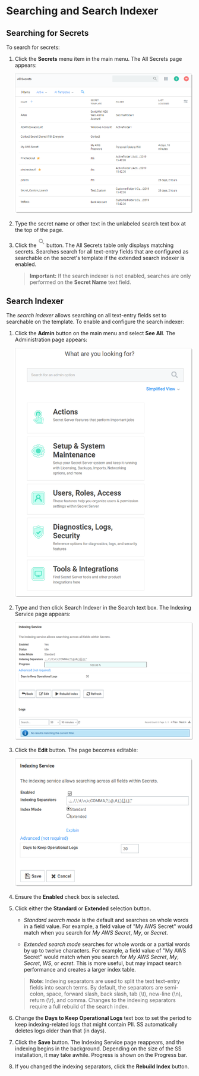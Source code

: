 [title]: # (Searching and Search Indexer)
[tags]: # (XXX)
[priority]: # (30)

# Searching and Search Indexer

## Searching for Secrets

To search for secrets:

1. Click the **Secrets** menu item in the main menu. The All Secrets page appears:

   ![1557170622697](images/1557170622697.png)

1. Type the secret name or other text in the unlabeled search text box at the top of the page. 

1. Click the ![1557171130201](images/1557171130201.png) button. The All Secrets table only displays matching secrets. Searches search for all text-entry fields that are configured as searchable on the secret's template if the extended search indexer is enabled. 

   > **Important:** If the search indexer is not enabled, searches are only performed on the **Secret Name** text field.

## Search Indexer

The _search indexer_ allows searching on all text-entry fields set to searchable on the template. To enable and configure the search indexer:

1. Click the **Admin** button on the main menu and select **See All**. The Administration page appears:

   <img src="images/image-20191114142009435.png" alt="image-20191114142009435" style="zoom: 67%;" />

1. Type and then click Search Indexer in the Search text box. The Indexing Service page appears:

   ![image-20191203145755643](images/image-20191203145755643.png)

1. Click the **Edit** button. The page becomes editable:

   <img src="images/image-20191203150216372.png" alt="image-20191203150216372" style="zoom:67%;" />	

1. Ensure the **Enabled** check box is selected.

1. Click either the **Standard** or **Extended** selection button. 

   - *Standard search mode* is the default and searches on whole words in a field value. For example, a field value of "My AWS Secret" would match when you search for *My AWS Secret*, *My*, or *Secret*.

   - *Extended search mode* searches for whole words or a partial words by up to twelve characters. For example, a field value of "My AWS Secret" would match when you search for *My AWS Secret*, *My*, *Secret*, *WS*, or *ecret*. This is more useful, but may impact search performance and creates a larger index table.

   > **Note:** Indexing separators are used to split the text text-entry fields into search terms. By default, the separators are semi-colon, space, forward slash, back slash, tab (\t), new-line (\n), return (\r), and comma. Changes to the indexing separators require a full rebuild of the search index.

1. Change the **Days to Keep Operational Logs** text box to set the period to keep indexing-related logs that might contain PII. SS automatically deletes logs older than that (in days).

1. Click the **Save** button. The Indexing Service page reappears, and the indexing begins in the background.  Depending on the size of the SS installation, it may take awhile. Progress is shown on the Progress bar.

1. If you changed the indexing separators, click the **Rebuild Index** button.
